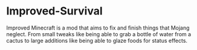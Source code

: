 # Improved-Survival

Improved Minecraft is a mod that aims to fix and finish things that Mojang neglect. From small tweaks like being able to grab a bottle of water from a cactus to large additions like being able to glaze foods for status effects.
